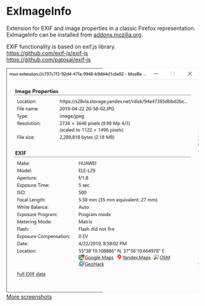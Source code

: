 ExImageInfo
===========

Extension for EXIF and image properties in a classic Firefox representation. ExImageInfo can be installed from [addons.mozilla.org](https://addons.mozilla.org/ru/firefox/addon/eximageinfo/).

EXIF functionality is based on exif.js library.\
https://github.com/exif-js/exif-js \
https://github.com/patosai/exif-js

![Main classic window with full information](screenshots/classicwindow_en_exif_96.png)\
[More screenshots](screenshots/)